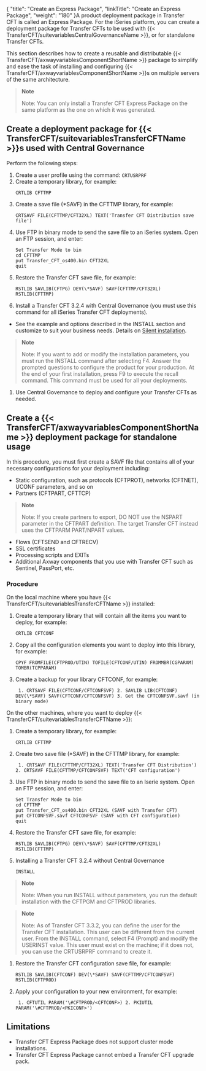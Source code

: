 {
    "title": "Create an Express Package",
    "linkTitle": "Create an Express Package",
    "weight": "180"
}A product deployment package in Transfer CFT is called an Express Package. For the iSeries platform, you can create a deployment package for Transfer CFTs to be used with {{< TransferCFT/suitevariablesCentralGovernanceName  >}}, or for standalone Transfer CFTs.

This section describes how to create a reusable and distributable {{< TransferCFT/axwayvariablesComponentShortName  >}} package to simplify and ease the task of installing and configuring {{< TransferCFT/axwayvariablesComponentShortName  >}}s on multiple servers of the same architecture.

> **Note**
>
> Note: You can only install a Transfer CFT Express Package on the same platform as the one on which it was generated.

Create a deployment package for {{< TransferCFT/suitevariablesTransferCFTName  >}}s used with Central Governance
---------------------------------------------------------------------------------------------------------------------

Perform the following steps:

1. Create a user profile using the command: `CRTUSRPRF`
1. Create a temporary library, for example:  
    ```
    CRTLIB CFTTMP
    ```
1. Create a save file (\*SAVF) in the CFTTMP library, for example:  
    ```
    CRTSAVF FILE(CFTTMP/CFT32XL) TEXT('Transfer CFT Distribution save file')
    ```
1. Use FTP in binary mode to send the save file to an iSeries system. Open an FTP session, and enter:  
    ```
    Set Transfer Mode to bin
    cd CFTTMP
    put Transfer_CFT_os400.bin CFT32XL
    quit
    ```
1. Restore the Transfer CFT save file, for example:  
    ```
    RSTLIB SAVLIB(CFTPG) DEV(\*SAVF) SAVF(CFTTMP/CFT32XL) RSTLIB(CFTTMP)
    ```
1. Install a Transfer CFT 3.2.4 with Central Governance (you must use this command for all iSeries Transfer CFT deployments).

- See the example and options described in the INSTALL section and customize to suit your business needs. Details on <a href="../install_intro_ibmi/perform_auto_installation" class="MCXref xref">Silent installation</a>.

> **Note**
>
> Note: If you want to add or modify the installation parameters, you must run the INSTALL command after selecting F4. Answer the prompted questions to configure the product for your production. At the end of your first installation, press F9 to execute the recall command. This command must be used for all your deployments.

1. Use Central Governance to deploy and configure your Transfer CFTs as needed.

Create a {{< TransferCFT/axwayvariablesComponentShortName  >}} deployment package for standalone usage
-----------------------------------------------------------------------------------------------------------

In this procedure, you must first create a SAVF file that contains all of your necessary configurations for your deployment including:

- Static configuration, such as protocols (CFTPROT), networks (CFTNET), UCONF parameters, and so on
- Partners (CFTPART, CFTTCP)

> **Note**
>
> Note: If you create partners to export, DO NOT use the NSPART parameter in the CFTPART definition. The target Transfer CFT instead uses the CFTPARM PART/NPART values.

- Flows (CFTSEND and CFTRECV)
- SSL certificates
- Processing scripts and EXITs
- Additional Axway components that you use with Transfer CFT such as Sentinel, PassPort, etc.

### Procedure

On the local machine where you have {{< TransferCFT/suitevariablesTransferCFTName  >}} installed:

1. Create a temporary library that will contain all the items you want to deploy, for example:  
    ```
    CRTLIB CFTCONF
    ```
1. Copy all the configuration elements you want to deploy into this library, for example:  
    ```
    CPYF FROMFILE(CFTPROD/UTIN) TOFILE(CFTCONF/UTIN) FROMMBR(CGPARAM) TOMBR(TCPPARAM)
    ```
1. Create a backup for your library CFTCONF, for example:  
    ```  
     1. CRTSAVF FILE(CFTCONF/CFTCONFSVF) 2. SAVLIB LIB(CFTCONF) DEV(\*SAVF) SAVF(CFTCONF/CFTCONFSVF) 3. Get the CFTCONFSVF.savf (in binary mode)
    ```

On the other machines, where you want to deploy {{< TransferCFT/suitevariablesTransferCFTName  >}}:

1. Create a temporary library, for example:  
    ```
    CRTLIB CFTTMP
    ```
1. Create two save file (\*SAVF) in the CFTTMP library, for example:  
    ```  
     1. CRTSAVF FILE(CFTTMP/CFT32XL) TEXT('Transfer CFT Distribution') 2. CRTSAVF FILE(CFTTMP/CFTCONFSVF) TEXT('CFT configuration')
    ```
1. Use FTP in binary mode to send the save file to an Iserie system. Open an FTP session, and enter:  
    ```
    Set Transfer Mode to bin
    cd CFTTMP
    put Transfer_CFT_os400.bin CFT32XL (SAVF with Transfer CFT)
    put CFTCONFSVF.savf CFTCONFSVF (SAVF with CFT configuration)
    quit
    ```
1. Restore the Transfer CFT save file, for example:  
    ```
    RSTLIB SAVLIB(CFTPG) DEV(\*SAVF) SAVF(CFTTMP/CFT32XL) RSTLIB(CFTTMP)
    ```
1. Installing a Transfer CFT 3.2.4 without Central Governance  
    ```
    INSTALL
    ```

> **Note**
>
> Note: When you run INSTALL without parameters, you run the default installation with the CFTPGM and CFTPROD libraries.

> **Note**
>
> Note: As of Transfer CFT 3.3.2, you can define the user for the Transfer CFT installation. This user can be different from the current user. From the INSTALL command, select F4 (Prompt) and modify the USERINST value. This user must exist on the machine; if it does not, you can use the CRTUSRPRF command to create it.

1. Restore the Transfer CFT configuration save file, for example:  
    ```
    RSTLIB SAVLIB(CFTCONF) DEV(\*SAVF) SAVF(CFTTMP/CFTCONFSVF) RSTLIB(CFTPROD)
    ```
1. Apply your configuration to your new environment, for example:  
    ```  
     1. CFTUTIL PARAM('\#CFTPROD/<CFTCONF>) 2. PKIUTIL PARAM('\#CFTPROD/<PKICONF>')
    ```

Limitations
-----------

- Transfer CFT Express Package does not support cluster mode installations.
- Transfer CFT Express Package cannot embed a Transfer CFT upgrade pack.
